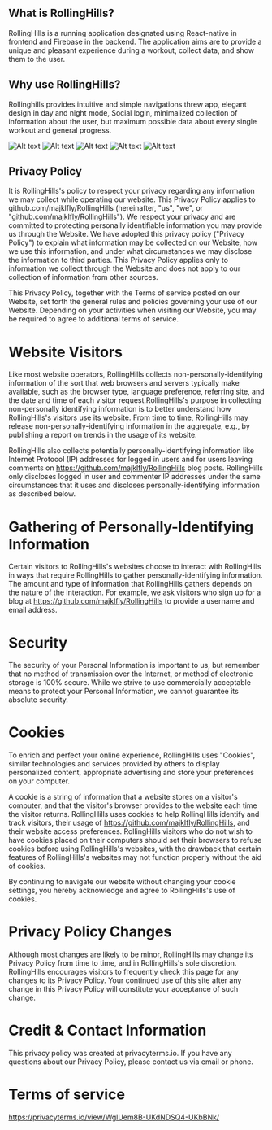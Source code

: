 ## What is RollingHills?

RollingHills is a running application designated using React-native in frontend and Firebase in the backend. The application aims are to provide a unique and pleasant experience during a workout, collect data, and show them to the user.

## Why use RollingHills?

Rollinghills provides intuitive and simple navigations threw app, elegant design in day and night mode, Social login, minimalized collection of information about the user, but maximum possible data about every single workout and general progress.

![Alt text](./assets/RHMobileSlide1.jpg?raw=true "Title")
![Alt text](./assets/RHMobileSlide2.jpg?raw=true "Title")
![Alt text](./assets/RHMobileSlide3.jpg?raw=true "Title")
![Alt text](./assets/RHMobileSlide4.jpg?raw=true "Title")
![Alt text](./assets/RHMobileSlide5.jpg?raw=true "Title")

## Privacy Policy

It is RollingHills's policy to respect your privacy regarding any information we may collect while operating our website. This Privacy Policy applies to github.com/majklfly/RollingHills (hereinafter, "us", "we", or "github.com/majklfly/RollingHills"). We respect your privacy and are committed to protecting personally identifiable information you may provide us through the Website. We have adopted this privacy policy ("Privacy Policy") to explain what information may be collected on our Website, how we use this information, and under what circumstances we may disclose the information to third parties. This Privacy Policy applies only to information we collect through the Website and does not apply to our collection of information from other sources.

This Privacy Policy, together with the Terms of service posted on our Website, set forth the general rules and policies governing your use of our Website. Depending on your activities when visiting our Website, you may be required to agree to additional terms of service.

# Website Visitors

Like most website operators, RollingHills collects non-personally-identifying information of the sort that web browsers and servers typically make available, such as the browser type, language preference, referring site, and the date and time of each visitor request.RollingHills's purpose in collecting non-personally identifying information is to better understand how RollingHills's visitors use its website. From time to time, RollingHills may release non-personally-identifying information in the aggregate, e.g., by publishing a report on trends in the usage of its website.

RollingHills also collects potentially personally-identifying information like Internet Protocol (IP) addresses for logged in users and for users leaving comments on https://github.com/majklfly/RollingHills blog posts. RollingHills only discloses logged in user and commenter IP addresses under the same circumstances that it uses and discloses personally-identifying information as described below.

# Gathering of Personally-Identifying Information

Certain visitors to RollingHills's websites choose to interact with RollingHills in ways that require RollingHills to gather personally-identifying information. The amount and type of information that RollingHills gathers depends on the nature of the interaction. For example, we ask visitors who sign up for a blog at https://github.com/majklfly/RollingHills to provide a username and email address.

# Security

The security of your Personal Information is important to us, but remember that no method of transmission over the Internet, or method of electronic storage is 100% secure. While we strive to use commercially acceptable means to protect your Personal Information, we cannot guarantee its absolute security.

# Cookies

To enrich and perfect your online experience, RollingHills uses "Cookies", similar technologies and services provided by others to display personalized content, appropriate advertising and store your preferences on your computer.

A cookie is a string of information that a website stores on a visitor's computer, and that the visitor's browser provides to the website each time the visitor returns. RollingHills uses cookies to help RollingHills identify and track visitors, their usage of https://github.com/majklfly/RollingHills, and their website access preferences. RollingHills visitors who do not wish to have cookies placed on their computers should set their browsers to refuse cookies before using RollingHills's websites, with the drawback that certain features of RollingHills's websites may not function properly without the aid of cookies.

By continuing to navigate our website without changing your cookie settings, you hereby acknowledge and agree to RollingHills's use of cookies.

# Privacy Policy Changes

Although most changes are likely to be minor, RollingHills may change its Privacy Policy from time to time, and in RollingHills's sole discretion. RollingHills encourages visitors to frequently check this page for any changes to its Privacy Policy. Your continued use of this site after any change in this Privacy Policy will constitute your acceptance of such change.

# Credit & Contact Information

This privacy policy was created at privacyterms.io. If you have any questions about our Privacy Policy, please contact us via email or phone.

# Terms of service

https://privacyterms.io/view/WglUem8B-UKdNDSQ4-UKbBNk/
